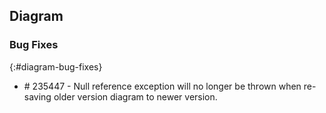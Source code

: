 ## Diagram

### Bug Fixes
{:#diagram-bug-fixes}

* \# 235447 - Null reference exception will no longer be thrown when re-saving older version diagram to newer version.
